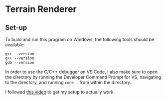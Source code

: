 # Terrain Renderer

## Set-up
To build and run this program on Windows, the following tools should be available:

```
gcc --version
g++ --version
gdb --version
```
In order to use the C/C++ debugger on VS Code, I also make sure to open the directory by running the
Developer Command Prompt for VS, navigating to the directory, and running `code .` from within the directory.


I followed [this video](https://www.youtube.com/watch?v=hRInLNR9iRg) to get my setup to actually work.